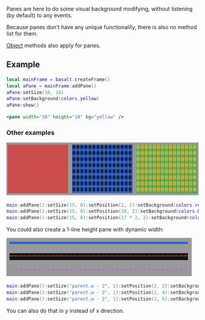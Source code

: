Panes are here to do some visual background modifying, without listening (by default) to any events.

Because panes don't have any unique functionality, there is also no method list for them.

[Object](objects/Object.md) methods also apply for panes.

## Example

```lua
local mainFrame = basalt.createFrame()
local aPane = mainFrame:addPane()
aPane:setSize(30, 10)
aPane:setBackground(colors.yellow)
aPane:show()
```

```xml
<pane width="30" height="10" bg="yellow" />
```

### Other examples

!["pane-example-1"](../_media/pane-example-1.png)

```lua
main:addPane():setSize(15, 8):setPosition(2, 2):setBackground(colors.red)
main:addPane():setSize(15, 8):setPosition(18, 2):setBackground(colors.blue, "#")
main:addPane():setSize(15, 8):setPosition(17 * 2, 2):setBackground(colors.green, "#", colors.orange)
```

You could also create a 1-line height pane with dynamic width:

!["pane-example-2"](../_media/pane-example-2.png)

```lua
main:addPane():setSize("parent.w - 2", 1):setPosition(2, 2):setBackground(false, "\140", colors.blue)
main:addPane():setSize("parent.w - 2", 1):setPosition(2, 4):setBackground(colors.black, "\45", colors.red)
main:addPane():setSize("parent.w - 2", 1):setPosition(2, 6):setBackground(false, "\183", colors.purple)
```

You can also do that in y instead of x direction.
